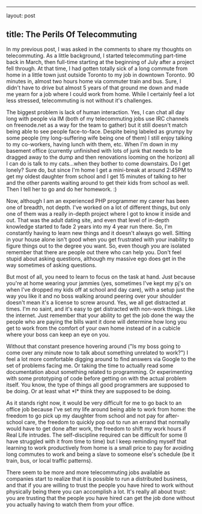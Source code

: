 <hr />

<p>layout: post</p>

<h2>title: The Perils Of Telecommuting</h2>

<p>In my previous post, I was asked in the comments to share my thoughts on telecommuting.  As a little background, I started telecommuting part-time back in March, then full-time starting at the beginning of July after a project fell through.  At that time, I had gotten totally sick of a long commute from home in a little town just outside Toronto to my job in downtown Toronto.  90 minutes in, almost two hours home via commuter train and bus.  Sure, I didn't have to drive but almost 5 years of that ground me down and made me yearn for a job where I could work from home.  While I certainly feel a lot less stressed, telecommuting is not without it's challenges.</p>

<p>
The biggest problem is lack of human interaction.  Yes, I can chat all day long with people via IM (both of my telecommuting jobs use IRC channels on freenode.net as a way for the team to gather) but it still doesn't match being able to see people face-to-face.  Despite being labeled as grumpy by some people (my long-suffering wife being one of them) I still enjoy talking to my co-workers, having lunch with them, etc.  When I'm down in my basement office (currently unfinished with lots of junk that needs to be dragged away to the dump and then renovations looming on the horizon) all I can do is talk to my cats...when they bother to come downstairs.   Do I get lonely?  Sure do, but since I'm home I get a mini-break at around 2:45PM to get my oldest daughter from school and I get 15 minutes of talking to her and the other parents waiting around to get their kids from school as well.  Then I tell her to go and do her homework. :)</p>

<p>
Now, although I am an experienced PHP programmer my career has been one of breadth, not depth.  I've worked on a lot of different things, but only one of them was a really in-depth project where I got to know it inside and out.  That was the adult dating site, and even that level of in-depth knowledge started to fade 2 years into my 4 year run there.  So, I'm constantly having to learn new things and it doesn't always go well.  Sitting in your house alone isn't good when you get frustrated with your inability to figure things out to the degree you want.  So, even though you are isolated remember that there are people out there who can help you.  Don't feel stupid about asking questions, although my massive ego does get in the way sometimes of asking questions.</p>

<p>
But most of all, you need to learn to focus on the task at hand.  Just because you're at home wearing your jammies (yes, sometimes I've kept my pj's on when I've dropped my kids off at school and day care), with a setup just the way you like it and no boss walking around peering over your shoulder doesn't mean it's a license to screw around.  Yes, we all get distracted at times.  I'm no saint, and it's easy to get distracted with non-work things.  Like the internet.  Just remember that your ability to get the job done the way the people who are paying the bills want it done will determine how long you get to work from the comfort of your own home instead of in a cubicle where your boss can keep an eye on you.
</p>

<p>
Without that constant presence hovering around ("Is my boss going to come over any minute now to talk about something unrelated to work?") I feel a lot more comfortable digging around to find answers via Google to the set of problems facing me.  Or taking the time to actually read some documentation about something related to programming.  Or experimenting with some prototyping of code before getting on with the actual problem itself.  You know, the type of things all good programmers are supposed to be doing.  Or at least what *I* think they are supposed to be doing.</p>

<p>
As it stands right now, it would be very difficult for me to go back to an office job because I've set my life around being able to work from home:  the freedom to go pick up my daughter from school and not pay for after-school care, the freedom to quickly pop out to run an errand that normally would have to get done after work, the freedom to shift my work hours if Real Life intrudes.  The self-discipline required can be difficult for some (I have struggled with it from time to time) but I keep reminding myself that learning to work productively from home is a small price to pay for avoiding long commutes to work and being a slave to someone else's schedule (be it train, bus, or local traffic patterns).</p>

<p>
There seem to be more and more telecommuting jobs available as companies start to realize that it is possible to run a distributed business, and that if you are willing to trust the people you have hired to work without physically being there you can accomplish a lot.  It's really all about trust:  you are trusting that the people you have hired can get the job done without you actually having to watch them from your office.</p>
